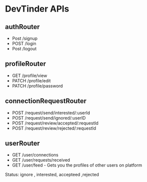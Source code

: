 # DevTinder APIs

##  authRouter
- Post /signup
- POST /login
- Post /logout

## profileRouter
- GET /profile/view
- PATCH /profile/edit
- PATCH /profile/password

## connectionRequestRouter
- POST /request/send/interested/:userId
- POST /request/send/ignored/:userID
- POST /request/review/accepted/:requestId
- POST /request/review/rejected/:requestId


## userRouter
- GET /user/connections
- GET /user/requests/received
- GET /user/feed - Gets you the profiles of other users on platform


Status: ignore , interested, accepteed ,rejected